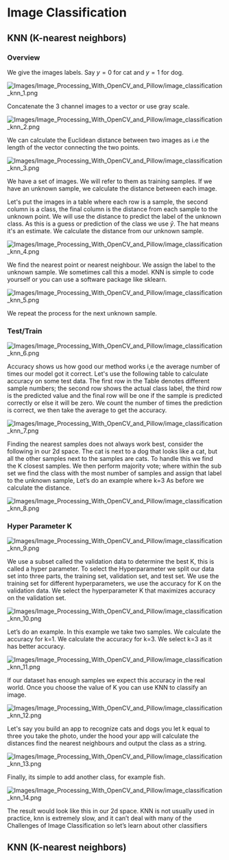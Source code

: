 # Image Classification

## KNN (K-nearest neighbors)

### Overview
We give the images labels. Say $y=0$ for cat and $y=1$ for dog.

![Images/Image_Processing_With_OpenCV_and_Pillow/image_classification_knn_1.png](Images/Image_Processing_With_OpenCV_and_Pillow/image_classification_knn_1.png)


Concatenate the 3 channel images to a vector or use gray scale. 

![Images/Image_Processing_With_OpenCV_and_Pillow/image_classification_knn_2.png](Images/Image_Processing_With_OpenCV_and_Pillow/image_classification_knn_2.png)

We can calculate the Euclidean distance between two images as i.e the length of the vector connecting the two points.

![Images/Image_Processing_With_OpenCV_and_Pillow/image_classification_knn_3.png](Images/Image_Processing_With_OpenCV_and_Pillow/image_classification_knn_3.png)

We have a set of images. We will refer to them as training samples. If we have an unknown sample, we calculate the distance between each image.


Let's put the images in a table where each row is a sample, the second column is a class, the final column is the distance from each sample to the unknown point. We will use the distance to predict the label of the unknown class. As this is a guess or prediction of the class we use $\hat{y}$. The hat means it's an estimate. We calculate the distance from our unknown sample.

![Images/Image_Processing_With_OpenCV_and_Pillow/image_classification_knn_4.png](Images/Image_Processing_With_OpenCV_and_Pillow/image_classification_knn_4.png)

We find the nearest point or nearest neighbour. We assign the label to the unknown sample. We sometimes call this a model. KNN is simple to code yourself or you can use a software package like sklearn.

![Images/Image_Processing_With_OpenCV_and_Pillow/image_classification_knn_5.png](Images/Image_Processing_With_OpenCV_and_Pillow/image_classification_knn_5.png)

We repeat the process for the next unknown sample.


### Test/Train

![Images/Image_Processing_With_OpenCV_and_Pillow/image_classification_knn_6.png](Images/Image_Processing_With_OpenCV_and_Pillow/image_classification_knn_6.png)

Accuracy shows us how good our method works i,e the average number of times our model got it correct. Let's use the following table to calculate accuracy on some test data. The first row in the Table denotes different sample numbers; the second row shows the actual class label, the third row is the predicted value and the final row will be one if the sample is predicted correctly or else it will be zero. We count the number of times the prediction is correct, we then take the average to get the accuracy.

![Images/Image_Processing_With_OpenCV_and_Pillow/image_classification_knn_7.png](Images/Image_Processing_With_OpenCV_and_Pillow/image_classification_knn_7.png)

Finding the nearest samples does not always work best, consider the following in our 2d space. The cat is next to a dog that looks like a cat, but all the other samples next to the samples are cats. To handle this we find the K closest samples. We then perform majority vote; where within the sub set we find the class with the most number of samples and assign that label to the unknown sample, Let’s do an example where k=3 As before we calculate the distance.

![Images/Image_Processing_With_OpenCV_and_Pillow/image_classification_knn_8.png](Images/Image_Processing_With_OpenCV_and_Pillow/image_classification_knn_8.png)

### Hyper Parameter K

![Images/Image_Processing_With_OpenCV_and_Pillow/image_classification_knn_9.png](Images/Image_Processing_With_OpenCV_and_Pillow/image_classification_knn_9.png)

We use a subset called the validation data to determine the best K, this is called a hyper parameter. To select the 
Hyperparameter we split our data set into three parts, the training set, validation set, and test set. We use the training set for different hyperparameters, we use the accuracy for K on the validation data. We select the hyperparameter K that maximizes accuracy on the validation set. 

![Images/Image_Processing_With_OpenCV_and_Pillow/image_classification_knn_10.png](Images/Image_Processing_With_OpenCV_and_Pillow/image_classification_knn_10.png)


 Let’s do an example. In this example we take two samples. We calculate the accuracy for k=1. We calculate the accuracy for k=3. We select k=3 as it has better accuracy. 
 
![Images/Image_Processing_With_OpenCV_and_Pillow/image_classification_knn_11.png](Images/Image_Processing_With_OpenCV_and_Pillow/image_classification_knn_11.png)
 

If our dataset has enough samples we expect this accuracy in the real world. Once you choose the value of K you can use KNN to classify an image. 

![Images/Image_Processing_With_OpenCV_and_Pillow/image_classification_knn_12.png](Images/Image_Processing_With_OpenCV_and_Pillow/image_classification_knn_12.png)

Let's say you build an app to recognize cats and dogs you let k equal to three you take the photo, under the hood your app will calculate the distances find the nearest neighbours and output the class as a string. 

![Images/Image_Processing_With_OpenCV_and_Pillow/image_classification_knn_13.png](Images/Image_Processing_With_OpenCV_and_Pillow/image_classification_knn_13.png)

Finally, its simple to add another class, for example fish. 

![Images/Image_Processing_With_OpenCV_and_Pillow/image_classification_knn_14.png](Images/Image_Processing_With_OpenCV_and_Pillow/image_classification_knn_14.png)

The result would look like this in our 2d space. KNN is not usually used in practice, knn is extremely slow, and it can’t deal with many of the Challenges of Image Classification so let’s learn about other classifiers


## KNN (K-nearest neighbors)



